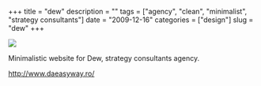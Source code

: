 +++
title = "dew"
description = ""
tags = ["agency", "clean", "minimalist", "strategy consultants"]
date = "2009-12-16"
categories = ["design"]
slug = "dew"
+++


 

  <div id="screens-thumbs" class="clearfix">
    <div class="txt-center" id="design-submission"><a href="http://www.daeasyway.ro/"><img id='bluga-thumbnail-2224' class='bluga-thumbnail large' src='/media/bluga/
wt4b28cdab189b6_large.jpg'/></a></div>  
  </div>   
<p>Minimalistic website for Dew, strategy consultants agency.</p>

<p><a href="http://www.daeasyway.ro/">http://www.daeasyway.ro/</a></p>




